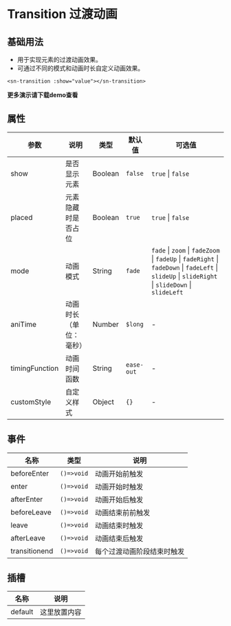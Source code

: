 # Transition 过渡动画
## 基础用法
- 用于实现元素的过渡动画效果。
- 可通过不同的模式和动画时长自定义动画效果。
```vue
<sn-transition :show="value"></sn-transition>
```
**更多演示请下载demo查看**
## 属性
| 参数           | 说明                   | 类型    | 默认值     | 可选值                                                       |
| -------------- | ---------------------- | ------- | ---------- | ------------------------------------------------------------ |
| show           | 是否显示元素           | Boolean | `false`    | `true` \| `false`                                            |
| placed         | 元素隐藏时是否占位     | Boolean | `true`     | `true` \| `false`                                            |
| mode           | 动画模式               | String  | `fade`     | `fade` \| `zoom` \| `fadeZoom` \| `fadeUp` \| `fadeRight` \| `fadeDown` \| `fadeLeft` \| `slideUp` \| `slideRight` \| `slideDown` \| `slideLeft` |
| aniTime         | 动画时长（单位：毫秒） | Number  | `$long`    | -                                                            |
| timingFunction | 动画时间函数           | String  | `ease-out` | -                                                            |
| customStyle    | 自定义样式             | Object  | `{}`       | -                                                            |
## 事件
| 名称          | 类型       | 说明                       |
| ------------- | ---------- | -------------------------- |
| beforeEnter   | `()=>void` | 动画开始前触发             |
| enter         | `()=>void` | 动画开始时触发             |
| afterEnter    | `()=>void` | 动画开始后触发             |
| beforeLeave   | `()=>void` | 动画结束前前触发           |
| leave         | `()=>void` | 动画结束时触发             |
| afterLeave    | `()=>void` | 动画结束后触发             |
| transitionend | `()=>void` | 每个过渡动画阶段结束时触发 |

## 插槽

| 名称    | 说明         |
| ------- | ------------ |
| default | 这里放置内容 |

<DemoPhone name="sn-transition" />